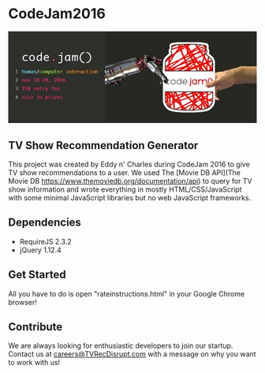 # CodeJam2016
![CodeJam 2016](codejam_2016.jpg)

## TV Show Recommendation Generator
This project was created by Eddy n' Charles during CodeJam 2016 to give TV show recommendations to a user. We used The [Movie DB API](The Movie DB
https://www.themoviedb.org/documentation/api) to query for TV show information and wrote everything in mostly HTML/CSS/JavaScript with some minimal JavaScript libraries but no web JavaScript frameworks.

## Dependencies
* RequireJS 2.3.2
* jQuery 1.12.4

## Get Started
All you have to do is open "rateinstructions.html" in your Google Chrome browser!

## Contribute

We are always looking for enthusiastic developers to join our startup.
Contact us at careers@TVRecDisrupt.com with a message on why you want to work with us!
